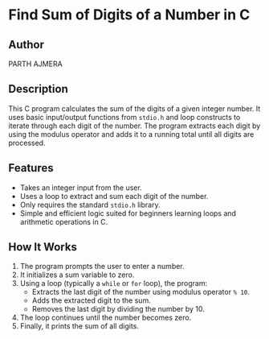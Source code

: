 # Find Sum of Digits of a Number in C

## Author
PARTH AJMERA

## Description
This C program calculates the sum of the digits of a given integer number. It uses basic input/output functions from `stdio.h` and loop constructs to iterate through each digit of the number. The program extracts each digit by using the modulus operator and adds it to a running total until all digits are processed.

## Features
- Takes an integer input from the user.
- Uses a loop to extract and sum each digit of the number.
- Only requires the standard `stdio.h` library.
- Simple and efficient logic suited for beginners learning loops and arithmetic operations in C.

## How It Works
1. The program prompts the user to enter a number.
2. It initializes a sum variable to zero.
3. Using a loop (typically a `while` or `for` loop), the program:
   - Extracts the last digit of the number using modulus operator `% 10`.
   - Adds the extracted digit to the sum.
   - Removes the last digit by dividing the number by 10.
4. The loop continues until the number becomes zero.
5. Finally, it prints the sum of all digits.

